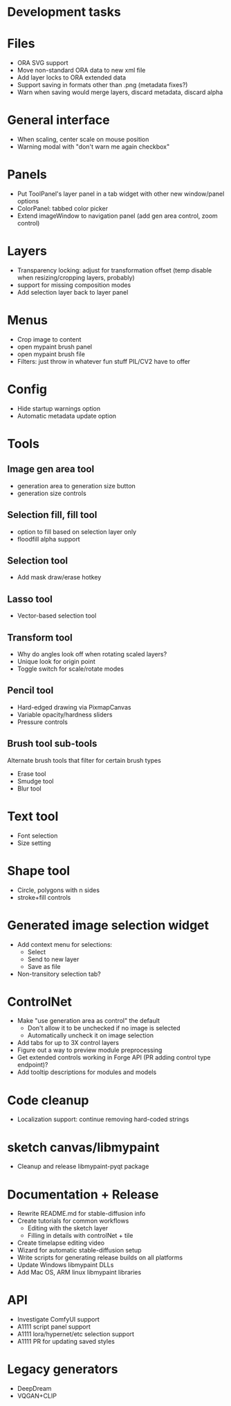 # Development tasks

# Files
- ORA SVG support
- Move non-standard ORA data to new xml file
- Add layer locks to ORA extended data
- Support saving in formats other than .png (metadata fixes?)
- Warn when saving would merge layers, discard metadata, discard alpha

# General interface
- When scaling, center scale on mouse position
- Warning modal with "don't warn me again checkbox"

# Panels
- Put ToolPanel's layer panel in a tab widget with other new window/panel options
- ColorPanel: tabbed color picker
- Extend imageWindow to navigation panel (add gen area control, zoom control)

# Layers
- Transparency locking: adjust for transformation offset (temp disable when resizing/cropping layers, probably)
- support for missing composition modes
- Add selection layer back to layer panel

# Menus
- Crop image to content
- open mypaint brush panel
- open mypaint brush file
- Filters: just throw in whatever fun stuff PIL/CV2 have to offer

# Config
- Hide startup warnings option
- Automatic metadata update option

# Tools
## Image gen area tool
- generation area to generation size button
- generation size controls

## Selection fill, fill tool
- option to fill based on selection layer only
- floodfill alpha support

## Selection tool
- Add mask draw/erase hotkey

## Lasso tool
- Vector-based selection tool

## Transform tool
- Why do angles look off when rotating scaled layers?
- Unique look for origin point
- Toggle switch for scale/rotate modes

## Pencil tool
- Hard-edged drawing via PixmapCanvas
- Variable opacity/hardness sliders
- Pressure controls
  
## Brush tool sub-tools
Alternate brush tools that filter for certain brush types
- Erase tool
- Smudge tool
- Blur tool

# Text tool
- Font selection
- Size setting

# Shape tool
- Circle, polygons with n sides
- stroke+fill controls

# Generated image selection widget
- Add context menu for selections:
    * Select
    * Send to new layer
    * Save as file
- Non-transitory selection tab?

# ControlNet
- Make "use generation area as control" the default
    - Don't allow it to be unchecked if no image is selected
    - Automatically uncheck it on image selection
- Add tabs for up to 3X control layers
- Figure out a way to preview module preprocessing
- Get extended controls working in Forge API (PR adding control type endpoint)?
- Add tooltip descriptions for modules and models

# Code cleanup
- Localization support: continue removing hard-coded strings

# sketch canvas/libmypaint
- Cleanup and release libmypaint-pyqt package

# Documentation + Release
- Rewrite README.md for stable-diffusion info
- Create tutorials for common workflows
    * Editing with the sketch layer
    * Filling in details with controlNet + tile
- Create timelapse editing video
- Wizard for automatic stable-diffusion setup
- Write scripts for generating release builds on all platforms
- Update Windows libmypaint DLLs
- Add Mac OS, ARM linux libmypaint libraries

# API
- Investigate ComfyUI support
- A1111 script panel support
- A1111 lora/hypernet/etc selection support
- A1111 PR for updating saved styles

# Legacy generators
- DeepDream
- VQGAN+CLIP
